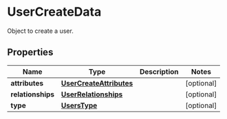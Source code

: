 

# UserCreateData

Object to create a user.
## Properties

Name | Type | Description | Notes
------------ | ------------- | ------------- | -------------
**attributes** | [**UserCreateAttributes**](UserCreateAttributes.md) |  |  [optional]
**relationships** | [**UserRelationships**](UserRelationships.md) |  |  [optional]
**type** | [**UsersType**](UsersType.md) |  |  [optional]



